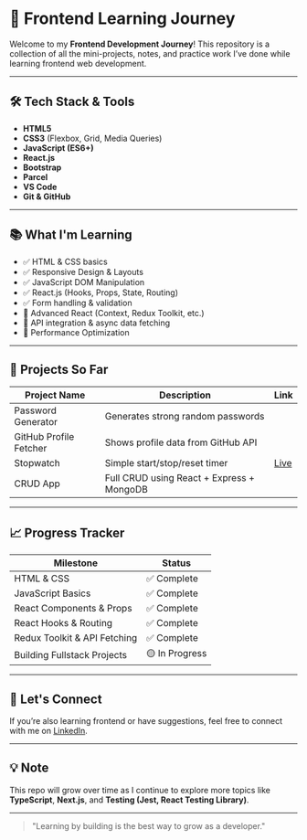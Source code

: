 # 🚀 Frontend Learning Journey

Welcome to my **Frontend Development Journey**! This repository is a collection of all the mini-projects, notes, and practice work I’ve done while learning frontend web development.

---

## 🛠️ Tech Stack & Tools

- **HTML5**
- **CSS3** (Flexbox, Grid, Media Queries)
- **JavaScript (ES6+)**
- **React.js**
- **Bootstrap**
- **Parcel**
- **VS Code**
- **Git & GitHub**

---

## 📚 What I'm Learning

- ✅ HTML & CSS basics  
- ✅ Responsive Design & Layouts  
- ✅ JavaScript DOM Manipulation  
- ✅ React.js (Hooks, Props, State, Routing)  
- ✅ Form handling & validation  
- 🚧 Advanced React (Context, Redux Toolkit, etc.)  
- 🚧 API integration & async data fetching  
- 🚧 Performance Optimization

---

## 📁 Projects So Far

| Project Name            | Description                                 | Link                           |
|------------------------|---------------------------------------------|--------------------------------|
| Password Generator     | Generates strong random passwords            |         |
| GitHub Profile Fetcher | Shows profile data from GitHub API          |          |
| Stopwatch              | Simple start/stop/reset timer               | [Live](https://lovely-squirrel-db3e5c.netlify.app/)|
| CRUD App               | Full CRUD using React + Express + MongoDB   |          |

---

## 📈 Progress Tracker

| Milestone                     |   Status        |
|-------------------------------|-----------------|
| HTML & CSS                    | ✅ Complete    |
| JavaScript Basics             | ✅ Complete    |
| React Components & Props      | ✅ Complete    |
| React Hooks & Routing         | ✅ Complete    |
| Redux Toolkit & API Fetching  | ✅ Complete    |
| Building Fullstack Projects   | 🟡 In Progress |

---

## 🤝 Let's Connect

If you’re also learning frontend or have suggestions, feel free to connect with me on [LinkedIn](https://www.linkedin.com/in/abhay-pratap-singh-a522532a4/).

---

## 💡 Note

This repo will grow over time as I continue to explore more topics like **TypeScript**, **Next.js**, and **Testing (Jest, React Testing Library)**.

---

> "Learning by building is the best way to grow as a developer."

